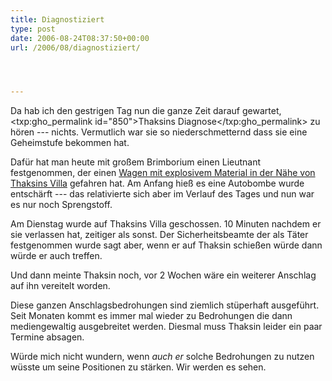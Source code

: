 ```yaml
---
title: Diagnostiziert
type: post
date: 2006-08-24T08:37:50+00:00
url: /2006/08/diagnostiziert/




---
```

Da hab ich den gestrigen Tag nun die ganze Zeit darauf gewartet, <txp:gho_permalink id="850">Thaksins Diagnose</txp:gho_permalink> zu hören --- nichts. Vermutlich war sie so niederschmetternd dass sie eine Geheimstufe bekommen hat.

Dafür hat man heute mit großem Brimborium einen Lieutnant festgenommen, der einen [Wagen mit explosivem Material in der Nähe von Thaksins Villa][1] gefahren hat. Am Anfang hieß es eine Autobombe wurde entschärft --- das relativierte sich aber im Verlauf des Tages und nun war es nur noch Sprengstoff.

Am Dienstag wurde auf Thaksins Villa geschossen. 10 Minuten nachdem er sie verlassen hat, zeitiger als sonst. Der Sicherheitsbeamte der als Täter festgenommen wurde sagt aber, wenn er auf Thaksin schießen würde dann würde er auch treffen.

Und dann meinte Thaksin noch, vor 2 Wochen wäre ein weiterer Anschlag auf ihn vereitelt worden.

Diese ganzen Anschlagsbedrohungen sind ziemlich stüperhaft ausgeführt. Seit Monaten kommt es immer mal wieder zu Bedrohungen die dann mediengewaltig ausgebreitet werden. Diesmal muss Thaksin leider ein paar Termine absagen.

Würde mich nicht wundern, wenn _auch er_ solche Bedrohungen zu nutzen wüsste um seine Positionen zu stärken. Wir werden es sehen.

 [1]: http://www.nationmultimedia.com/2006/08/24/headlines/headlines_30011890.php
